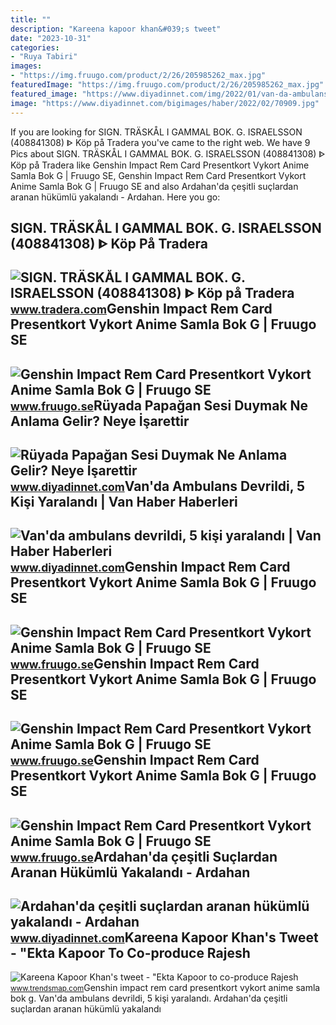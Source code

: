 ```yaml
---
title: ""
description: "Kareena kapoor khan&#039;s tweet"
date: "2023-10-31"
categories:
- "Ruya Tabiri"
images:
- "https://img.fruugo.com/product/2/26/205985262_max.jpg"
featuredImage: "https://img.fruugo.com/product/2/26/205985262_max.jpg"
featured_image: "https://www.diyadinnet.com/img/2022/01/van-da-ambulans-devrildi-5-kisi-yaralandi.jpg"
image: "https://www.diyadinnet.com/bigimages/haber/2022/02/70909.jpg"
---
```


If you are looking for SIGN. TRÄSKÅL I GAMMAL BOK. G. ISRAELSSON (408841308) ᐈ Köp på Tradera you've came to the right web. We have 9 Pics about SIGN. TRÄSKÅL I GAMMAL BOK. G. ISRAELSSON (408841308) ᐈ Köp på Tradera like Genshin Impact Rem Card Presentkort Vykort Anime Samla Bok G | Fruugo SE, Genshin Impact Rem Card Presentkort Vykort Anime Samla Bok G | Fruugo SE and also Ardahan'da çeşitli suçlardan aranan hükümlü yakalandı - Ardahan. Here you go:

SIGN. TRÄSKÅL I GAMMAL BOK. G. ISRAELSSON (408841308) ᐈ Köp På Tradera
----------------------------------------------------------------------

 ![SIGN. TRÄSKÅL I GAMMAL BOK. G. ISRAELSSON (408841308) ᐈ Köp på Tradera](https://img.tradera.net/images/735/361652735_b5296e23-f843-4322-a30e-daac837af932.jpg) <small>www.tradera.com</small>Genshin Impact Rem Card Presentkort Vykort Anime Samla Bok G | Fruugo SE
------------------------------------------------------------------------

 ![Genshin Impact Rem Card Presentkort Vykort Anime Samla Bok G | Fruugo SE](https://img.fruugo.com/product/9/32/205985329_max.jpg) <small>www.fruugo.se</small>Rüyada Papağan Sesi Duymak Ne Anlama Gelir? Neye İşarettir
----------------------------------------------------------

 ![Rüyada Papağan Sesi Duymak Ne Anlama Gelir? Neye İşarettir](https://www.diyadinnet.com/resim/hayvanlar/kuslar/papagan0.jpg) <small>www.diyadinnet.com</small>Van'da Ambulans Devrildi, 5 Kişi Yaralandı | Van Haber Haberleri
----------------------------------------------------------------

 ![Van'da ambulans devrildi, 5 kişi yaralandı | Van Haber Haberleri](https://www.diyadinnet.com/img/2022/01/van-da-ambulans-devrildi-5-kisi-yaralandi.jpg) <small>www.diyadinnet.com</small>Genshin Impact Rem Card Presentkort Vykort Anime Samla Bok G | Fruugo SE
------------------------------------------------------------------------

 ![Genshin Impact Rem Card Presentkort Vykort Anime Samla Bok G | Fruugo SE](https://img.fruugo.com/product/6/40/205985406_max.jpg) <small>www.fruugo.se</small>Genshin Impact Rem Card Presentkort Vykort Anime Samla Bok G | Fruugo SE
------------------------------------------------------------------------

 ![Genshin Impact Rem Card Presentkort Vykort Anime Samla Bok G | Fruugo SE](https://img.fruugo.com/product/8/49/205985498_max.jpg) <small>www.fruugo.se</small>Genshin Impact Rem Card Presentkort Vykort Anime Samla Bok G | Fruugo SE
------------------------------------------------------------------------

 ![Genshin Impact Rem Card Presentkort Vykort Anime Samla Bok G | Fruugo SE](https://img.fruugo.com/product/2/26/205985262_max.jpg) <small>www.fruugo.se</small>Ardahan'da çeşitli Suçlardan Aranan Hükümlü Yakalandı - Ardahan
---------------------------------------------------------------

 ![Ardahan'da çeşitli suçlardan aranan hükümlü yakalandı - Ardahan](https://www.diyadinnet.com/bigimages/haber/2022/02/70909.jpg) <small>www.diyadinnet.com</small>Kareena Kapoor Khan's Tweet - "Ekta Kapoor To Co-produce Rajesh
---------------------------------------------------------------

 ![Kareena Kapoor Khan's tweet - "Ekta Kapoor to co-produce Rajesh](https://pbs.twimg.com/media/Fcyada8X0AANSFu.jpg) <small>www.trendsmap.com</small>Genshin impact rem card presentkort vykort anime samla bok g. Van'da ambulans devrildi, 5 kişi yaralandı. Ardahan'da çeşitli suçlardan aranan hükümlü yakalandı
